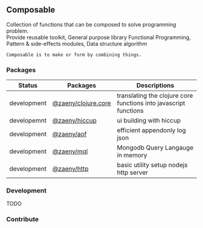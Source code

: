 ## Composable  
        
Collection of functions that can be composed to solve programming problem.  
Provide reusable toolkit, General purpose library Functional Programming, Pattern & side-effects modules, Data structure algorithm

    Composable is to make or form by combining things.   
    

### Packages

| Status      | Packages                    | Descriptions                                                                     |
|-------------|-----------------------------|--------------------------------------------------------------------------------- |
| development | [@zaeny/clojure.core](./packages/clojure.core/readme.md)  | translating the clojure core functions into javascript functions |
| developemnt | [@zaeny/hiccup](./packages/hiccup/readme.md) | ui building with hiccup |
| development | [@zaeny/aof](./packages/aof/readme.md) | efficient appendonly log json |
| development | [@zaeny/mql](./packages/mql/readme.md) | Mongodb Query Langauge in memory |
| development | [@zaeny/http](./packages/http/readme.md) | basic utility setup nodejs http server |

### Development
TODO  

### Contribute

